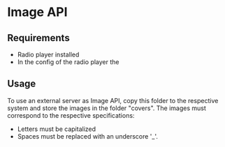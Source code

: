 # Image API

## Requirements
- Radio player installed
- In the config of the radio player the 

## Usage
To use an external server as Image API, copy this folder to the respective system and store the images in the folder "covers". The images must correspond to the respective specifications:
- Letters must be capitalized
- Spaces must be replaced with an underscore '_'. 